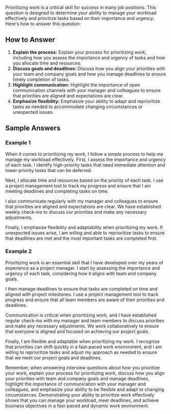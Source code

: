 
Prioritizing work is a critical skill for success in many job positions. This question is designed to determine your ability to manage your workload effectively and prioritize tasks based on their importance and urgency. Here's how to answer this question:

How to Answer
-------------

1. **Explain the process:** Explain your process for prioritizing work, including how you assess the importance and urgency of tasks and how you allocate time and resources.
2. **Discuss goals and deadlines:** Discuss how you align your priorities with your team and company goals and how you manage deadlines to ensure timely completion of tasks.
3. **Highlight communication:** Highlight the importance of open communication channels with your manager and colleagues to ensure that priorities are aligned and expectations are clear.
4. **Emphasize flexibility:** Emphasize your ability to adapt and reprioritize tasks as needed to accommodate changing circumstances or unexpected issues.

Sample Answers
--------------

### Example 1

When it comes to prioritizing my work, I follow a simple process to help me manage my workload effectively. First, I assess the importance and urgency of each task. I identify high-priority tasks that need immediate attention and lower-priority tasks that can be deferred.

Next, I allocate time and resources based on the priority of each task. I use a project management tool to track my progress and ensure that I am meeting deadlines and completing tasks on time.

I also communicate regularly with my manager and colleagues to ensure that priorities are aligned and expectations are clear. We have established weekly check-ins to discuss our priorities and make any necessary adjustments.

Finally, I emphasize flexibility and adaptability when prioritizing my work. If unexpected issues arise, I am willing and able to reprioritize tasks to ensure that deadlines are met and the most important tasks are completed first.

### Example 2

Prioritizing work is an essential skill that I have developed over my years of experience as a project manager. I start by assessing the importance and urgency of each task, considering how it aligns with team and company goals.

I then manage deadlines to ensure that tasks are completed on time and aligned with project milestones. I use a project management tool to track progress and ensure that all team members are aware of their priorities and deadlines.

Communication is critical when prioritizing work, and I have established regular check-ins with my manager and team members to discuss priorities and make any necessary adjustments. We work collaboratively to ensure that everyone is aligned and focused on achieving our project goals.

Finally, I am flexible and adaptable when prioritizing my work. I recognize that priorities can shift quickly in a fast-paced work environment, and I am willing to reprioritize tasks and adjust my approach as needed to ensure that we meet our project goals and deadlines.

Remember, when answering interview questions about how you prioritize your work, explain your process for prioritizing work, discuss how you align your priorities with team and company goals and manage deadlines, highlight the importance of communication with your manager and colleagues, and emphasize your ability to be flexible and adapt to changing circumstances. Demonstrating your ability to prioritize work effectively shows that you can manage your workload, meet deadlines, and achieve business objectives in a fast-paced and dynamic work environment.
